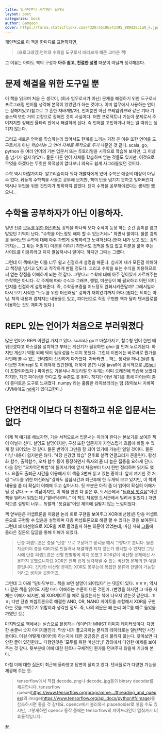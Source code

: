 ```yaml
---
title: 밑바닥부터 시작하는 딥러닝
layout: post
categories: book
author: Gamgoon
cover: https://farm5.staticflickr.com/4320/36106543395_889d25c1a9_k.jpg
---
```

개인적으로 이 책을 한마디로 표현하자면,
>(프로그래밍)언어와 수학을 도구로서 바라보게 해준 고마운 책!

그 이유는 아마도 책의 구성과 **아주 쉽고, 친절한 설명** 때문이 아닐까 생각해본다.

# 문제 해결을 위한 도구일 뿐
이 책을 읽으며 처음 든 생각이, (회사 업무로서가 아닌) 문제를 해결하기 위한 도구로서 프로그래밍 언어를 생각해 본적이 있었던가 하는 것이다. 이미 업무에서 사용하는 언어는 정해져있고(참고로 그 흔한 자바개발자), 언어뿐만 아닌 프레임워크와 같은 기타 기술스택 또한 거의 고정으로 정해진 것이 사실이다. 어떤 프로젝트나 기능이 문제로서 주어지지만 정해진 울타리 안에서 해결하게 된다. 즉 언어를 고민하거나 하는 일 따위는 생기지 않는다.

그리고 새로운 언어를 학습하는데 있어서도 한계를 느끼는 가장 큰 이유 또한 언어를 도구로서가 아닌 *학습하는 그 언어 자체를 목적으로 두기* 때문인 것 같다. scala, go, python 등 여러 언어의 기본 입문서 또는 투토리얼을 시작으로 학습해 보지만, 그 이상을 넘기가 쉽지 않았다. 물론 다른 언어 자체를 학습하며 얻는 것들도 있지만, 이것으로 무엇을 하겠다는 뚜렷한 목적성이 없다보니 의욕도 쉽게 사그라들었던 것이다.

수학 역시 마찮가지다. 알고리즘이다 뭐다 개발자에게 있어 수학은 애증의 대상이 아닐 수 없다. 뒤늦게 수학책을 사들고 공부해 보지만, 책의 반을 넘기지 못하고 잊어버린다. 역시나 무엇을 위한 것인지가 명확하지 않았다. 단지 수학을 공부해야겠다는 생각만 했으니...

# 수학을 공부하자가 아닌 이용하자.
일년 전쯤 [모두를 위한 머신러닝](http://hunkim.github.io/ml/) 강의을 하나씩 보다 수식이 등장 하는 순간 흥미를 잃고 말았던 기억이 난다. "수학을 어느정도 해야 할 수 있는거네~" 하면서 말이다. 물론 강의를 들어보면 수학에 대해 아주 가볍게 설명하려고 노력하신다.(현재 내가 보고 있는 강의 까지는... 그 뒤는 어떨지) 미분을 이야기 하면서도 겁먹을 필요 없고 미분을 풀어 주는 사이트를 이용하라고 까지 말씀하시니 말이다. 하지만 그때는 그랬다.

그런데 이 책에서는 이를 너무 쉽고 친절하게 설명을 해준다. 심지어 내가 모든걸 이해하고 책장을 넘기고 있다고 착각하게 만들 정도다. 그리고 수학을 또는 수식을 이용하므로써 얻는 장점을 이해하게 되는 것 같다. 그렇다고 수학에 대해 아주 깊이있게 가르쳐주는 수학책은 아니다. 각 주제에 따라 수식과 그래프, 행렬, 미분등이 왜 필요하고 어떤 의미인지를 친절하게 설명해준다. 즉, 수학공포증을 어느정도 완화시켜준달까? 그래서일까 다시 보기 시작한 "모두를 위한 머신러닝" 강좌가 재미있기까지 하다.(쉽다는 의미는 아님. 책의 내용과 겹쳐지는 내용들도 있고, 파이썬으로 직접 구현한 책과 달리 텐서플로를 이용하는 것도 재미가 있다.)

# REPL 있는 언어가 처음으로 부러워졌다
많은 언어가 REPL이란걸 가지고 있다. scala나 go고 마찮가지고, 함수형 언어 한번 배워보겠다고 하스켈을 설치하고 부터는 계산기가 필요하면 ghci 를 먼저 누르게된다. 하지만 계산기 역활 외에 딱히 필요성을 느끼지 못했다. 그런데 이번에는 바로바로 뭔가를 확인해 볼 수 있는 편리함이 신선하게 다가왔다. 자바라면... 하는 생각을 하니.(물론 찾아보면 자바repl 도 이래저래 있긴한데, 더욱이 곧(?) 나올 java9에 공식적으로 [JShell](http://blog.takipi.com/java-9-early-access-a-hands-on-session-with-jshell-the-java-repl/)이 포함되어있다.)
파이썬도 기본서나 투토리얼 한 두개는 이미 오래전에 학습해 보았다. 하지만, 지금 파이썬을 안다고 할 수준도 못 된다. 하지만 이번 계기를 통해 파이썬이 좀 더 흥미로운 도구로 느껴졌다. numpy 라는 훌륭한 라이브러리는 덤.(찾아보니 자바쪽(JVM)에도 [nd4j](http://nd4j.org/)가 있다고한다.)

# 단언컨대 이보다 더 친절하고 쉬운 입문서는 없다
이제 책 얘기를 해보자면, 기술 서적으로서 입문서는 이래야 한다는 본보기를 보여준 책이 아닐까 싶다. 설명도 설명이지만, 구성 또한 입문자가 자연스럽게 흐름에 빠질 수 있게 잘 되어있는 것 같다. 물론 번역이 그만큼 잘 되어 있기에 가능한 일일 것이다. 물론 마냥 내용이 쉽지만은 않다. "4장 신경망 학습" 전후로 살짝 연결고리가 흔들린다. 활성화 함수, 출력함수, 오차 함수 등이 등장하면서 독자의 좀 더 높은 집중을 요하게 된다. 다음 장인 "오차역전파법"에 들어서기에 앞서 처음부터 다시 한번 정리하며 읽기도 했다. 요즘도 출퇴근 시간을 이용해서 이 책을 3번째 읽고 있는 중이다. 앞서 얘기한 것 처럼 "모두를 위한 머신러닝"강좌도 점심시간과 퇴근후에 한 두개씩 보고 있지만, 이 책의 내용을 좀 더 확실히 이해해 두고 싶어서다. 뒷 부분은 아직 좀 더 읽어야 확실히 이해가 될 것 같다.ㅜ.ㅜ 여담이지만, 이 책을 한번 다 읽은 후, 도서관에서 "[딥러닝 첫걸음](http://www.aladin.co.kr/shop/wproduct.aspx?ItemId=99490705)"이란 책을 빌려서 읽었는데,("밑바닥부터.." 이 책도 처음엔 도서관에서 빌려서 읽었다.) 개인적으론 설명이 너무... 뭐랄까 "첫걸음"이란 제목에 걸맞지 않는 느낌이었다.

책 앞부분은 퍼셉트론을 이용한 논리 회로 구현을 보여주고 XOR(비선형)은 단층 퍼셉트론으로 구현할 수 없음을 설명하며 다층 퍼셉트론으로 해결 할 수 있다는 것을 보여준다. 그런데 왜 비선형으로 XOR을 예로 들었을까 하는 의문이 있었는데, 마침 페북 [그룹](https://www.facebook.com/groups/TensorFlowKR/permalink/501642556843474/)에 올라온 질문의 답글을 통해 이해가 되었다.
>단층 퍼셉트론은 층을 '단층' 으로 고정하고 생각을 해서 그렇다고 봅니다. 물론 지금이야 층을 여러개로 만들어서 해결하면 되지 않는가 생각할 수 있지만 그당시에 단층 퍼셉트론은 선형 판별밖에 하지 못했고 XOR같이 비선형 문제에선 사용하지 못했으니까요.XOR은 진짜 쉽게 생각해낼 수 있는 비선형 문제의 한 예일 뿐입니다. 간단한 비선형 문제인 XOR도 못푸는데 복잡한 분류와 판별이 가능할거라고 생각을 못한거죠.

그런데 그 아래 "밑바닥부터.. 책을 보면 설명이 되어있다" 는 댓글이 있다. ㅎㅎㅎ; 역시나 같은 책을 읽어도 사람 마다 이해하는 수준이 다른 것인가. (변명을 하자면 그 내용 자체는 이해가 되지만, 왜 XOR게이트를 예로 들었는지는 책에 나오지 않는것 같은데...ㅎㅎ; 다만 단층 퍼셉트론으로 해결한 AND, OR, NAND 게이트를 조합해서 XOR을 구현하는 것을 보여주기 위함이라 생각한 정도. 즉, 나의 의문은 왜 논리 회로를 예로 들었을까였던 것.)

마지막으로 책에서는 실습으로 활용하는 데이터가 MNIST 이미지 데이터셋이다. 다양한 손글씨 숫자 이미지들인데, 막상 내가 풀고자하는 문제의 데이터로는 일반적인 사진들이다. 이걸 어떻게 데이터화 하는지에 대한 궁금증은 쉽게 풀리지 않는다. 찾아보면 다양한 글이 있긴한데... 다행인것은 '모두를 위한 머신러닝' 강의에서 다양한 예제를 보여주는 것 같다. 뒷부분에 이에 대한 힌트나 구체적인 뭔가를 던져주지 않을까 기대해 본다.

마침 이에 대한 [질문](https://www.facebook.com/groups/TensorFlowKR/permalink/507996322874764/)이 최근에 올라왔고 답변이 달리고 있다. 텐서플로가 다양한 기능을 제공해 주는 듯.
>tensorflow에서 직접 decode_png나 decode_jpg등의 binary decoder를 제공합니다. tensorflow queue(https://www.tensorflow.org/programme.../threading_and_queues)와 image(https://www.tensorflow.org/api_docs/python/tf/image)를 참조하시면 좋을 것 같네요. opencv에서 불러와서 placeholder로 넣을 수도 있지만, 그렇게하면 opencv 동작 중에는 tensorflow의 파이프라인이 멈춰져서 비효율적입니다.

끝.
